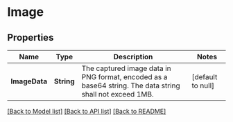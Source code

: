 # Image
## Properties

| Name | Type | Description | Notes |
|------------ | ------------- | ------------- | -------------|
| **ImageData** | **String** | The captured image data in PNG format, encoded as a base64 string. The data string shall not exceed 1MB. | [default to null] |

[[Back to Model list]](../README.md#documentation-for-models) [[Back to API list]](../README.md#documentation-for-api-endpoints) [[Back to README]](../README.md)

